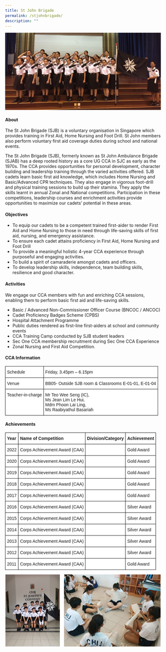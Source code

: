 ```yaml
---
title: St John Brigade
permalink: /stjohnbrigade/
description: ""
---
```

![](/images/CCA/Uniformed%20Groups/St%20John%20Brigade/S1.jpg)

#### **About**


The St John Brigade (SJB) is a voluntary organisation in Singapore which provides training in First Aid, Home Nursing and Foot Drill. St John members also perform voluntary first aid coverage duties during school and national events.

  

The St John Brigade (SJB), formerly known as St John Ambulance Brigade (SJAB) has a deep rooted history as a core UG CCA in SJC as early as the 1970s. The CCA provides opportunities for personal development, character building and leadership training through the varied activities offered. SJB cadets learn basic first aid knowledge, which includes Home Nursing and Basic/Advanced CPR techniques. They also engage in vigorous foot-drill and physical training sessions to build up their stamina. They apply the skills learnt in annual Zonal and National competitions. Participation in these competitions, leadership courses and enrichment activities provide opportunities to maximize our cadets’ potential in these areas.

#### **Objectives**


*   To equip our cadets to be a competent trained first-aider to render First Aid and Home Nursing to those in need through life-saving skills of first aid, nursing, and emergency assistance.
*   To ensure each cadet attains proficiency in First Aid, Home Nursing and Foot Drill
*   To provide a meaningful holistic 4-year CCA experience through purposeful and engaging activities.
*   To build a spirit of camaraderie amongst cadets and officers.
*   To develop leadership skills, independence, team building skills, resilience and good character.

#### **Activities**


We engage our CCA members with fun and enriching CCA sessions, enabling them to perform basic first aid and life-saving skills.

*   Basic / Advanced Non-Commissioner Officer Course (BNCOC / ANCOC)
*   Cadet Proficiency Badges Scheme (CPBS)
*   Hospital Attachment Programme
*   Public duties rendered as first-line first-aiders at school and community events
*   CCA Training Camp conducted by SJB student leaders
*   Sec One CCA membership recruitment during Sec One CCA Experience
*   Zonal Nursing and First Aid Competition.

#### **CCA Information**


<style type="text/css">
.tg  {border-collapse:collapse;border-spacing:0;}
.tg td{border-color:black;border-style:solid;border-width:1px;font-family:Arial, sans-serif;font-size:14px;
  overflow:hidden;padding:10px 5px;word-break:normal;}
.tg th{border-color:black;border-style:solid;border-width:1px;font-family:Arial, sans-serif;font-size:14px;
  font-weight:normal;overflow:hidden;padding:10px 5px;word-break:normal;}
.tg .tg-ktyi{background-color:#FFF;text-align:left;vertical-align:top}
</style>
<table class="tg">
<thead>
  <tr>
    <th class="tg-ktyi">Schedule</th>
    <th class="tg-ktyi">Friday, 3.45pm – 6.15pm</th>
  </tr>
</thead>
<tbody>
  <tr>
    <td class="tg-ktyi"><span style="background-color:initial">Venue</span><br></td>
    <td class="tg-ktyi">BB05- Outside SJB room &amp; Classrooms E-01-01, E-01-04</td>
  </tr>
  <tr>
    <td class="tg-ktyi">Teacher-in-charge</td>
    <td class="tg-ktyi">Mr Teo Wee Seng (IC),<br>Ms Jean Lim Le Hui, <br>Mdm Phoon Lai Ling,<br>Ms Raabiyathul Basariah</td>
  </tr>
</tbody>
</table>

#### **Achievements**


<style type="text/css">
.tg  {border-collapse:collapse;border-spacing:0;}
.tg td{border-color:black;border-style:solid;border-width:1px;font-family:Arial, sans-serif;font-size:14px;
  overflow:hidden;padding:10px 5px;word-break:normal;}
.tg th{border-color:black;border-style:solid;border-width:1px;font-family:Arial, sans-serif;font-size:14px;
  font-weight:normal;overflow:hidden;padding:10px 5px;word-break:normal;}
.tg .tg-dgl5{background-color:#FFF;font-weight:bold;text-align:left;vertical-align:top}
.tg .tg-zr06{background-color:#FFF;text-align:left;vertical-align:middle}
.tg .tg-ktyi{background-color:#FFF;text-align:left;vertical-align:top}
</style>
<table class="tg">
<thead>
  <tr>
    <th class="tg-dgl5">Year<br></th>
    <th class="tg-dgl5">Name of Competition<br></th>
    <th class="tg-dgl5">Division/Category<br></th>
    <th class="tg-dgl5">Achievement<br></th>
  </tr>
</thead>
<tbody>
    <tr>
    <td class="tg-zr06">2022<br></td>
    <td class="tg-zr06">Corps Achievement Award (CAA)<br></td>
    <td class="tg-ktyi"></td>
    <td class="tg-ktyi">Gold Award<br></td>
  </tr>
  <tr></tr><tr>
    <td class="tg-zr06">2020<br></td>
    <td class="tg-zr06">Corps Achievement Award (CAA)<br></td>
    <td class="tg-ktyi"></td>
    <td class="tg-ktyi">Gold Award<br></td>
  </tr>
  <tr>
    <td class="tg-zr06">2019<br></td>
    <td class="tg-zr06">Corps Achievement Award (CAA)<br></td>
    <td class="tg-ktyi"></td>
    <td class="tg-ktyi">Gold Award<br></td>
  </tr>
  <tr>
    <td class="tg-zr06">2018<br></td>
    <td class="tg-zr06">Corps Achievement Award (CAA)<br></td>
    <td class="tg-ktyi"></td>
    <td class="tg-ktyi">Gold Award<br></td>
  </tr>
  <tr>
    <td class="tg-zr06">2017<br></td>
    <td class="tg-zr06">Corps Achievement Award (CAA)<br></td>
    <td class="tg-ktyi"></td>
    <td class="tg-ktyi">Gold Award<br></td>
  </tr>
  <tr>
    <td class="tg-zr06">2016<br></td>
    <td class="tg-zr06">Corps Achievement Award (CAA)<br></td>
    <td class="tg-ktyi"></td>
    <td class="tg-zr06">Silver Award<br></td>
  </tr>
  <tr>
    <td class="tg-zr06">2015<br></td>
    <td class="tg-zr06">Corps Achievement Award (CAA)<br></td>
    <td class="tg-ktyi"></td>
    <td class="tg-zr06">Silver Award<br></td>
  </tr>
  <tr>
    <td class="tg-zr06">2014<br></td>
    <td class="tg-zr06">Corps Achievement Award (CAA)<br></td>
    <td class="tg-ktyi"></td>
    <td class="tg-zr06">Silver Award<br></td>
  </tr>
  <tr>
    <td class="tg-zr06">2013<br></td>
    <td class="tg-zr06">Corps Achievement Award (CAA)<br></td>
    <td class="tg-ktyi"></td>
    <td class="tg-zr06">Silver Award<br></td>
  </tr>
  <tr>
    <td class="tg-zr06">2012<br></td>
    <td class="tg-zr06">Corps Achievement Award (CAA)<br></td>
    <td class="tg-ktyi"></td>
    <td class="tg-zr06">Silver Award<br></td>
  </tr>
  <tr>
    <td class="tg-zr06">2011<br></td>
    <td class="tg-zr06">Corps Achievement Award (CAA)<br></td>
    <td class="tg-ktyi"></td>
    <td class="tg-ktyi">Gold Award</td>
  </tr>
</tbody>
</table>

![](/images/CCA/Uniformed%20Groups/St%20John%20Brigade/S2.png)